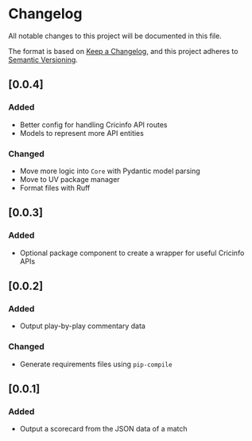 # Changelog
All notable changes to this project will be documented in this file.

The format is based on [Keep a Changelog](https://keepachangelog.com/en/1.0.0/),
and this project adheres to [Semantic Versioning](https://semver.org/spec/v2.0.0.html).

## [0.0.4]
### Added
- Better config for handling Cricinfo API routes
- Models to represent more API entities

### Changed
- Move more logic into `Core` with Pydantic model parsing
- Move to UV package manager
- Format files with Ruff

## [0.0.3]
### Added
- Optional package component to create a wrapper for useful Cricinfo APIs

## [0.0.2]
### Added
- Output play-by-play commentary data

### Changed
- Generate requirements files using `pip-compile`

## [0.0.1]
### Added
- Output a scorecard from the JSON data of a match